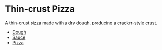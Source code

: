 # Thin-crust Pizza

A thin-crust pizza made with a dry dough, producing a cracker-style crust.

* [Dough](dough.md#cracker-style-dough)
* [Sauce](sauce.md#sauce)
* [Pizza](pizza.md#pizza)
